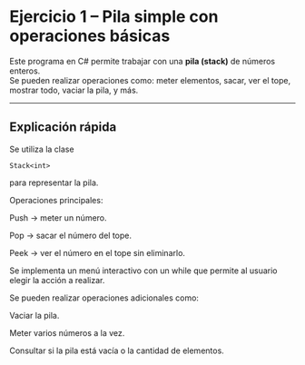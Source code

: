 #  Ejercicio 1 – Pila simple con operaciones básicas

Este programa en C# permite trabajar con una **pila (stack)** de números enteros.  
Se pueden realizar operaciones como: meter elementos, sacar, ver el tope, mostrar todo, vaciar la pila, y más.

---
## Explicación rápida

Se utiliza la clase 
```
Stack<int> 
```
para representar la pila.

Operaciones principales:

Push → meter un número.

Pop → sacar el número del tope.

Peek → ver el número en el tope sin eliminarlo.

Se implementa un menú interactivo con un while que permite al usuario elegir la acción a realizar.

Se pueden realizar operaciones adicionales como:

Vaciar la pila.

Meter varios números a la vez.

Consultar si la pila está vacía o la cantidad de elementos.

